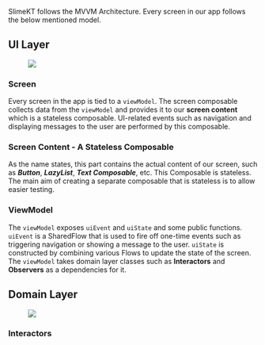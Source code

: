 SlimeKT follows the MVVM Architecture. Every screen in our app follows the below mentioned model. 

## UI Layer

<figure>
    <a href="#1">
        <img src="1.jpg">
    </a>
</figure>

### Screen
Every screen in the app is tied to a `viewModel`. The screen composable collects data from the `viewModel` and provides it to our **screen content** which is a stateless composable. UI-related events such as navigation and displaying messages to the user are performed by this composable.

### Screen Content - A Stateless Composable
As the name states, this part contains the actual content of our screen, such as _**Button**_, _**LazyList**_, _**Text Composable**_, etc. This Composable is stateless. The main aim of creating a separate composable that is stateless is to allow easier testing.

### ViewModel
The `viewModel` exposes `uiEvent` and `uiState` and some public functions. `uiEvent` is a SharedFlow that is used to fire off one-time events such as triggering navigation or showing a message to the user. `uiState` is constructed by combining various Flows to update the state of the screen. The `viewModel` takes domain layer classes such as **Interactors** and **Observers** as a dependencies for it. 

## Domain Layer

<figure>
    <a href="#2">
        <img src="2.jpg">
    </a>
</figure>

### Interactors
